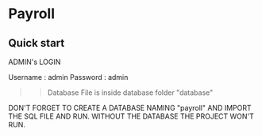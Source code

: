 # Payroll

## Quick start

ADMIN's LOGIN

Username : admin
Password : admin

> > Database File is inside database folder "database"

DON'T FORGET TO CREATE A DATABASE NAMING "payroll" AND IMPORT THE SQL FILE AND RUN.
WITHOUT THE DATABASE THE PROJECT WON'T RUN.
